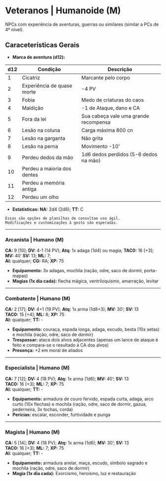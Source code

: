 # Veteranos | Humanoide (M)

NPCs com experiência de aventuras, guerras ou similares (similar a PCs de 4º nível).

## Caraceterísticas Gerais

- **Marca de aventura (d12):**

| d12 | Condição                    | Descrição                             |
| --- | --------------------------- | ------------------------------------- |
| 1   | Cicatriz                    | Marcante pelo corpo                   |
| 2   | Experiência de quase morte  | -4 PV                                 |
| 3   | Fobia                       | Medo de criaturas do caos             |
| 4   | Maldição                    | -1 de Ataque, dano e CA               |
| 5   | Fora da lei                 | Sua cabeça vale uma grande recompensa |
| 6   | Lesão na coluna             | Carga máxima 800 cn                   |
| 7   | Lesão na garganta           | Não grita                             |
| 8   | Lesão na perna              | Movimento -10’                        |
| 9   | Perdeu dedos da mão         | 1d6 dedos perdidos (5-6 dedos na mão) |
| 10  | Perdeu a maioria dos dentes |                                       |
| 11  | Perdeu a memória antiga     |                                       |
| 12  | Perdeu um olho              |                                       |


- **Estatísticas:** **NA:** 2d4 (2d6); **TT:** C

````
Essas são opções de planilhas de consultae uso ágil.
Modificações e customizações à gosto são esperadas.
````

---

### Arcanista | Humano (M)

**CA:** 9 [10]; **DV:** 4-1 (14 PV); **Atq:** 1x adaga (1d4) ou magia; 
**TAC0:** 16 [+3]; **MV:** 40’ **SV:** 13; **ML:** 7;  
**Al:** qualquer; **CG:** RA; **XP:** 75  

- **Equipamento:** 3x adagas, mochila (ração, odre, saco de dormir, porta-mapas)  
- **Magias (1x dia cada):** flecha mágica, ventriloquismo, amarração, levitar  

---

### Combatente | Humano (M)

**CA:** 2 [17]; **DV:** 4+1 (19 PV); **Atq:** 1x arma (1d8+3); **MV:** 30’; **SV:** 13  
**TAC0:** 15 [+4]; **ML:** 8; **XP:** 75  
**Al:** qualquer; **TT:** -

- **Equipamento:** couraça, espada longa, adaga, escudo, besta (10x setas) e mochila (ração, odre, saco de dormir)  
- **Trespassar:** ataca dois alvos adjacentes (apenas um lance de ataque é feito e compara-se o resultado à CA dos alvos)  
- **Presença:** +2 em moral de aliados

---

### Especialista | Humano (M)

**CA:** 7 [12]; **DV:** 4 (18 PV); **Atq:** 1x arma (1d6); **MV:** 40’; **SV:** 13  
**TAC0:** 16 [+3]; **ML:** 7; **XP:** 75  
**Al:** qualquer; **TT:** -

- **Equipamento:** armadura de couro fervido, espada curta, adaga, arco curto (10x flechas) e mochila (ração, odre, saco de dormir, gazua, pederneira, 3x tochas, corda)  
- **Perícias:** escalar, esconder, furtividade e punga

---

### Magista | Humano (M)

**CA:** 5 [14]; **DV:** 4 (18 PV); **Atq:** 1x arma (1d6); **MV:** 30’; **SV:** 13  
**TAC0:** 16 [+3]; **ML:** 7; **XP:** 75  
**Al:** qualquer; **TT:** -

- **Equipamento:** armadura anelar, maça, escudo, símbolo sagrado e mochila (ração, odre, saco de dormir)  
- **Magia (1x dia cada):** Exorcismo, heroísmo, luz e restauração
